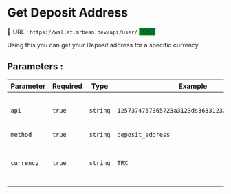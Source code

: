 # Get Deposit Address

:link: URL : `https://wallet.mrbean.dev/api/user/`  <mark style="color:blue;background-color:green;">POST</mark>&#x20;

Using this you can get your Deposit address for a specific currency.

## Parameters :

| Parameter  | Required | Type     | Example                                       | Description                                    |
| ---------- | -------- | -------- | --------------------------------------------- | ---------------------------------------------- |
| `api`      | `true`   | `string` | `1257374757365723a3123ds3633123213123421412a` | Get your API form your user dashboard.         |
| `method`   | `true`   | `string` | `deposit_address`                             | ---                                            |
| `currency` | `true`   | `string` | `TRX`                                         | send the currency you want to get balance for. |
